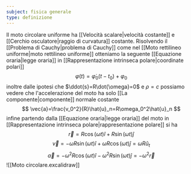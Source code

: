 ```yaml
---
subject: fisica generale
type: definizione
---
```

Il moto circolare uniforme ha [[Velocità scalare|velocità costante]] e [[Cerchio osculatore|raggio di curvatura]] costante.
Risolvendo il [[Problema di Cauchy|problema di Cauchy]] come nel [[Moto rettilineo uniforme|moto rettilineo uniforme]] otteniamo la seguente [[Equazione oraria|legge oraria]] in [[Rappresentazione intrinseca polare|coordinate polari]]
$$
\varphi(t)=\dot{\varphi}_0(t-t_0)+\varphi_0
$$
inoltre dalle ipotesi che $\ddot{s}=R\dot{\omega}=0$ e $\rho=c$ possiamo vedere che l'accelerazione del moto ha solo  [[La componente|componente]] normale costante
$$
\vec{a}=\frac{v_0^2}{R}\hat{u}_n=R\omega_0^2\hat{u}_n
$$
infine partendo dalla [[Equazione oraria|legge oraria]] del moto in [[Rappresentazione intrinseca polare|rappresentazione polare]] si ha
$$
\vec{r}=R\cos(\omega t)\hat{i}+R\sin(\omega t)\hat{j}
$$
$$
\vec{v}=-\omega R\sin(\omega t)\hat{i}+\omega R\cos(\omega t)\hat{j}=\omega R\hat{u}_t
$$
$$
\vec{a}=-\omega^2R\cos(\omega t)\hat{i}-\omega^2R\sin(\omega t)\hat{j}=-\omega^2\vec{r}
$$
![[Moto circolare.excalidraw]]